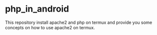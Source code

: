# php_in_android
This repository install apache2 and php on termux and provide you some concepts on how to use apache2 on termux.
